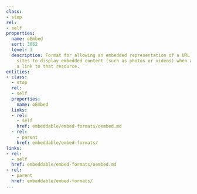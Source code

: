 ```yaml
---
class:
- stop
rel:
- self
properties:
  name: oEmbed
  sort: 3062
  level: 3
  description: Format for allowing an embedded representation of a URL on third party
    sites to display embedded content (such as photos or videos) when a user posts
    a link to that resource.
entities:
- class:
  - stop
  rel:
  - self
  properties:
    name: oEmbed
  links:
  - rel:
    - self
    href: embeddable/embed-formats/oembed.md
  - rel:
    - parent
    href: embeddable/embed-formats/
links:
- rel:
  - self
  href: embeddable/embed-formats/oembed.md
- rel:
  - parent
  href: embeddable/embed-formats/
...
```

